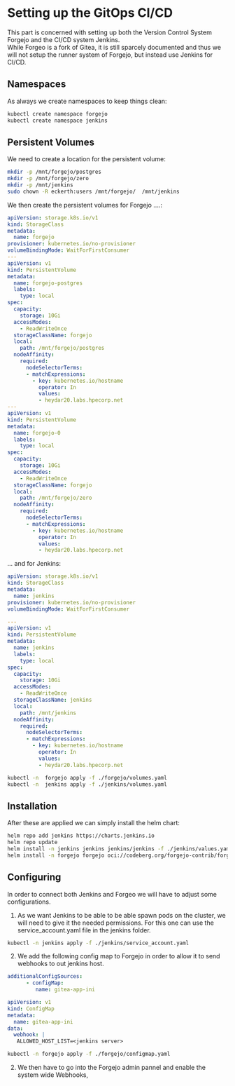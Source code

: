# Setting up the GitOps CI/CD

This part is concerned with setting up both the Version Control System Forgejo and the CI/CD system Jenkins. \
While Forgeo is a fork of Gitea, it is still sparcely documented and thus we will not setup the runner system of Forgejo, but instead use Jenkins for CI/CD.


## Namespaces

As always we create namespaces to keep things clean:

```bash
kubectl create namespace forgejo
kubectl create namespace jenkins
```

## Persistent Volumes

We need to create a location for the persistent volume:

```bash
mkdir -p /mnt/forgejo/postgres
mkdir -p /mnt/forgejo/zero
mkdir -p /mnt/jenkins
sudo chown -R eckerth:users /mnt/forgejo/  /mnt/jenkins
```

We then create the persistent volumes for Forgejo ....:

``` yaml
apiVersion: storage.k8s.io/v1
kind: StorageClass
metadata:
  name: forgejo
provisioner: kubernetes.io/no-provisioner
volumeBindingMode: WaitForFirstConsumer
---
apiVersion: v1
kind: PersistentVolume
metadata:
  name: forgejo-postgres
  labels:
    type: local
spec:
  capacity:
    storage: 10Gi
  accessModes:
    - ReadWriteOnce
  storageClassName: forgejo
  local:
    path: /mnt/forgejo/postgres
  nodeAffinity:
    required:
      nodeSelectorTerms:
      - matchExpressions:
        - key: kubernetes.io/hostname
          operator: In
          values:
          - heydar20.labs.hpecorp.net
---
apiVersion: v1
kind: PersistentVolume
metadata:
  name: forgejo-0
  labels:
    type: local
spec:
  capacity:
    storage: 10Gi
  accessModes:
    - ReadWriteOnce
  storageClassName: forgejo
  local:
    path: /mnt/forgejo/zero
  nodeAffinity:
    required:
      nodeSelectorTerms:
      - matchExpressions:
        - key: kubernetes.io/hostname
          operator: In
          values:
          - heydar20.labs.hpecorp.net

```

... and for Jenkins:

```yaml
apiVersion: storage.k8s.io/v1
kind: StorageClass
metadata:
  name: jenkins
provisioner: kubernetes.io/no-provisioner
volumeBindingMode: WaitForFirstConsumer

---
apiVersion: v1
kind: PersistentVolume
metadata:
  name: jenkins
  labels:
    type: local
spec:
  capacity:
    storage: 10Gi
  accessModes:
    - ReadWriteOnce
  storageClassName: jenkins
  local:
    path: /mnt/jenkins
  nodeAffinity:
    required:
      nodeSelectorTerms:
      - matchExpressions:
        - key: kubernetes.io/hostname
          operator: In
          values:
          - heydar20.labs.hpecorp.net
```

```bash
kubectl -n  forgejo apply -f ./forgejo/volumes.yaml
kubectl -n  jenkins apply -f ./jenkins/volumes.yaml
```

## Installation

After these are applied we can simply install the helm chart:

```bash
helm repo add jenkins https://charts.jenkins.io
helm repo update
helm install -n jenkins jenkins jenkins/jenkins -f ./jenkins/values.yaml
helm install -n forgejo forgejo oci://codeberg.org/forgejo-contrib/forgejo -f ./forgejo/values.yaml 
```

## Configuring

In order to connect both Jenkins and Forgeo we will have to adjust some configurations.

1. As we want Jenkins to be able to be able spawn pods on the cluster, we will need to give it the needed permissions.
For this one can use the service_account.yaml file in the jenkins folder.

```bash
kubectl -n jenkins apply -f ./jenkins/service_account.yaml
```

2. We add the following config map to Forgejo in order to allow it to send webhooks to out jenkins host.

```yaml
additionalConfigSources:
      - configMap:
         name: gitea-app-ini
```

```yaml
apiVersion: v1
kind: ConfigMap
metadata:
  name: gitea-app-ini
data:
  webhook: |
   ALLOWED_HOST_LIST=<jenkins server>
```

```bash
kubectl -n forgejo apply -f ./forgejo/configmap.yaml
```

2. We then have to go into the Forgejo admin pannel and enable the system wide Webhooks,

